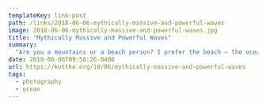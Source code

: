 ```yaml
---
templateKey: link-post
path: /links/2018-06-06-mythically-massive-and-powerful-waves
image: 2018-06-06-mythically-massive-and-powerful-waves.jpg
title: "Mythically Massive and Powerful Waves"
summary:
  "Are you a mountains or a beach person? I prefer the beach — the ocean in particular, even though it scares the hell out of me sometimes. Photographer Rachael Talibart captures the power of the sea with her photos of waves kicked up by storms."
date: 2018-06-06T09:58:26-0400
url: https://kottke.org/18/06/mythically-massive-and-powerful-waves
tags:
  - photography
  - ocean
---
```

